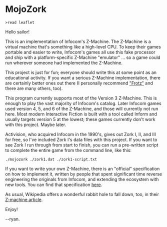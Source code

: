 # MojoZork

```
>read leaflet
```

Hello sailor!

This is an implementation of Infocom's Z-Machine. The Z-Machine is a virtual
machine that's something like a high-level CPU. To keep their games portable
and easier to write, Infocom's games all use this fake processor and ship
with a platform-specific Z-Machine "emulator" ... so a game could run wherever
someone had implemented the Z-Machine.

This project is just for fun; everyone should write this at some point as an
educational activity. If you want a serious Z-Machine implementation, there
are certainly better ones out there (I personally recommend
["Frotz"](http://frotz.sourceforge.net/) and there are many others, too).

This program currently supports most of the Version 3 Z-Machine. This is
enough to play the vast majority of Infocom's catalog. Later Infocom games
used version 4, 5, and 6 of the Z-Machine, and those will currently not run
here. Most modern Interactive Fiction is built with a tool called Inform and
usually targets version 5 at the lowest; these games currently don't work
with this project. Maybe later.

Activision, who acquired Infocom in the 1990's, gives out Zork I, II, and III
for free, so I've included Zork I's data files with this project. If you want
to see Zork I run through from start to finish, you can run a pre-written
script to complete the entire game from the command line, like this:

```
./mojozork ./zork1.dat ./zork1-script.txt
```

If you want to write your own Z-Machine, there is an "official" specification
on how to implement it, written by people that spent significant time
reverse engineering the originals from Infocom, and extending the ecosystem
with new tools. You can find that specification
[here](http://inform-fiction.org/zmachine/standards/).

As usual, Wikipedia offers a wonderful rabbit hole to fall down, too, in
their [Z-machine article](https://en.wikipedia.org/wiki/Z-machine).

Enjoy!

--ryan.

